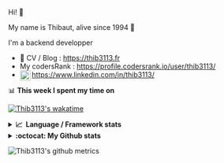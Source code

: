 Hi! 👋

My name is Thibaut, alive since 1994 🍷

I'm a backend developper

-   📝 CV / Blog : https://thib3113.fr
-   My codersRank : https://profile.codersrank.io/user/thib3113/
-   <a href="https://www.linkedin.com/in/thib3113/"><img align="left" alt="Thib3113's Linkedin" width="21px" src="https://raw.githubusercontent.com/peterthehan/peterthehan/master/assets/linkedin.svg" /></a> https://www.linkedin.com/in/thib3113/

📊 **This week I spent my time on**

[![Thib3113's wakatime](https://github-readme-stats.vercel.app/api/wakatime?username=thib3113&layout=default&theme=dracula&langs_count=6&hide_title=true&hide_border=true)](https://wakatime.com/@thib3113)

<details>
  <summary><b>📈&nbsp;&nbsp;Language&nbsp;/&nbsp;Framework stats</b></summary>
  <br/>  
  <a href='https://profile.codersrank.io/user/thib3113/'>
  <img src='http://cr-skills-chart-widget.azurewebsites.net/api/api?username=thib3113&padding=30&skills=php,batchfile,javascript,less,mysql,reactjs,scss,shell,typescript,vue'>
  </a>
</details>

<details>
  <summary><b>:octocat: My Github stats</b></summary>
  <br/>  
  
  <img src="https://github-readme-stats.vercel.app/api?username=thib3113&theme=dracula&show_icons=true&" alt="Thib3113's GitHub stats" />

<!--START_SECTION:activity-->

1. 🗣 Commented on [#112](https://github.com/jens-maus/node-unifi/issues/112) in [jens-maus/node-unifi](https://github.com/jens-maus/node-unifi)
2. 🎉 Merged PR [#126](https://github.com/thib3113/unifi-client/pull/126) in [thib3113/unifi-client](https://github.com/thib3113/unifi-client)
3. 💪 Opened PR [#126](https://github.com/thib3113/unifi-client/pull/126) in [thib3113/unifi-client](https://github.com/thib3113/unifi-client)
4. 🎉 Merged PR [#125](https://github.com/thib3113/unifi-client/pull/125) in [thib3113/unifi-client](https://github.com/thib3113/unifi-client)
5. 🎉 Merged PR [#124](https://github.com/thib3113/unifi-client/pull/124) in [thib3113/unifi-client](https://github.com/thib3113/unifi-client)
 <!--END_SECTION:activity-->

</details>

![Thib3113's github metrics](https://gist.githubusercontent.com/thib3113/83a96e16f8bca103f1b0e376186c66ec/raw/github-metrics.svg)
